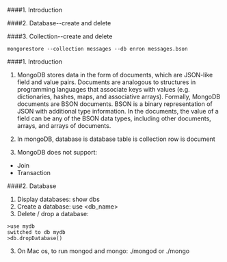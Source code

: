 ####1. Introduction

####2. Database--create and delete

####3. Collection--create and delete

```
mongorestore --collection messages --db enron messages.bson
```

####1. Introduction

1) MongoDB stores data in the form of documents, which are JSON-like field and value pairs. 
Documents are analogous to structures in programming languages that associate keys with values 
(e.g. dictionaries, hashes, maps, and associative arrays). Formally, MongoDB documents are BSON documents. BSON is a binary representation of JSON with additional type information. In the documents, the value of a field can be any of the BSON data types, including other documents, arrays, and arrays of documents. 

2) In mongoDB, 
database is database
table is collection
row is document

3) MongoDB does not support:
* Join
* Transaction

####2. Database

1) Display databases: show dbs
2) Create a database: use <db_name>
3) Delete / drop a database: 
```
>use mydb
switched to db mydb
>db.dropDatabase()
```

3. On Mac os, to run mongod and mongo: ./mongod or ./mongo








